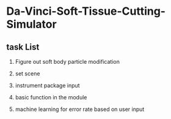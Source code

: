 # Da-Vinci-Soft-Tissue-Cutting-Simulator

## task List
1) Figure out soft body particle modification

2) set scene

3) instrument package input

4) basic function in the module

5) machine learning for error rate based on user input

